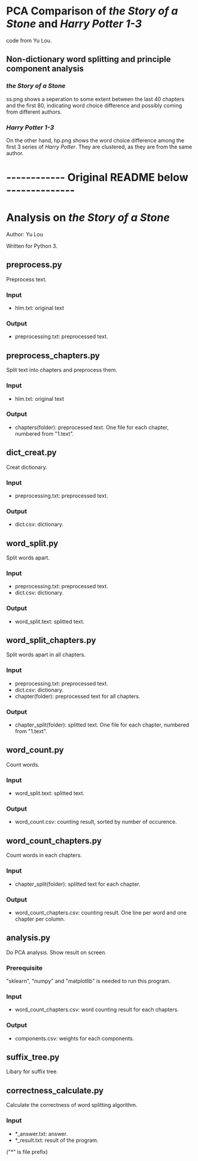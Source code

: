 # PCA Comparison of *the Story of a Stone* and *Harry Potter 1-3*

code from Yu Lou.

## Non-dictionary word splitting and principle component analysis

### *the Story of a Stone*

ss.png shows a seperation to some extent between the last 40 chapters and the first 80, indicating word choice difference and possibly coming from different authors.

### *Harry Potter 1-3*

On the other hand, hp.png shows the word choice difference among the first 3 series of *Harry Potter*. They are clustered, as they are from the same author. 


# ------------ Original README below --------------
# Analysis on *the Story of a Stone*

Author: Yu Lou

Written for Python 3.

## preprocess.py

Preprocess text.

### Input

* hlm.txt: original text

### Output

* preprocessing.txt: preprocessed text.

## preprocess_chapters.py

Split text into chapters and preprocess them.

### Input

* hlm.txt: original text

### Output

* chapters(folder): preprocessed text. One file for each chapter, numbered from "1.text".

## dict_creat.py

Creat dictionary.

### Input

* preprocessing.txt: preprocessed text.

### Output

* dict.csv: dictionary.

## word_split.py

Split words apart.

### Input

* preprocessing.txt: preprocessed text.
* dict.csv: dictionary.

### Output

* word_split.text: splitted text.

## word_split_chapters.py

Split words apart in all chapters.

### Input

* preprocessing.txt: preprocessed text.
* dict.csv: dictionary.
* chapter(folder): preprocessed text for all chapters.

### Output

* chapter_split(folder): splitted text.  One file for each chapter, numbered from "1.text".

## word_count.py

Count words.

### Input

* word_split.text: splitted text.

### Output

* word_count.csv: counting result, sorted by number of occurence.

## word_count_chapters.py

Count words in each chapters.

### Input

* chapter_split(folder): splitted text for each chapter.

### Output

* word_count_chapters.csv: counting result. One line per word and one chapter per column.

## analysis.py

Do PCA analysis. Show result on screen.

### Prerequisite

"sklearn", "numpy" and "matplotlib" is needed to run this program.

### Input

* word_count_chapters.csv: word counting result for each chapters.

### Output

* components.csv: weights for each components.

## suffix_tree.py

Libary for suffix tree.

## correctness_calculate.py

Calculate the correctness of word splitting algorithm.

### Input

* *_answer.txt: answer.
* *_result.txt: result of the program.

("*" is file prefix)